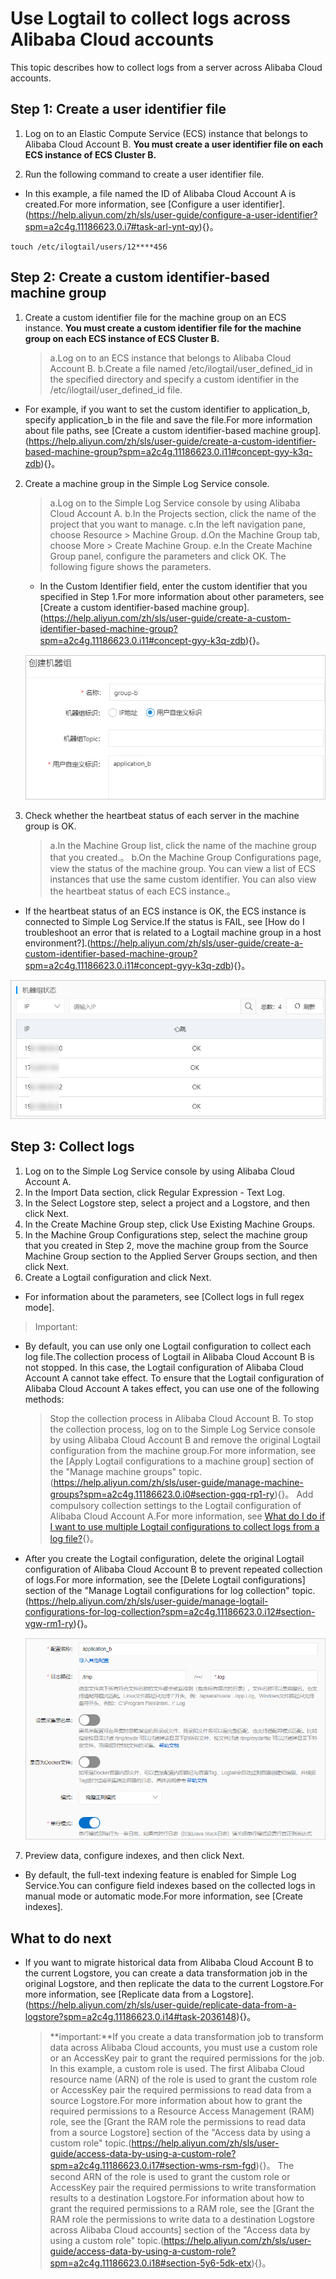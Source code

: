 # Use Logtail to collect logs across Alibaba Cloud accounts

This topic describes how to collect logs from a server across Alibaba Cloud accounts.

## Step 1: Create a user identifier file

1. Log on to an Elastic Compute Service (ECS) instance that belongs to Alibaba Cloud Account B.
   **You must create a user identifier file on each ECS instance of ECS Cluster B.**

2. Run the following command to create a user identifier file.

- In this example, a file named the ID of Alibaba Cloud Account A is created.For more information, see [Configure a user identifier].(https://help.aliyun.com/zh/sls/user-guide/configure-a-user-identifier?spm=a2c4g.11186623.0.i7#task-arl-ynt-qy){}。

```
touch /etc/ilogtail/users/12****456
```

## Step 2: Create a custom identifier-based machine group

1. Create a custom identifier file for the machine group on an ECS instance.
   **You must create a custom identifier file for the machine group on each ECS instance of ECS Cluster B.**
   > a.Log on to an ECS instance that belongs to Alibaba Cloud Account B.
   > b.Create a file named /etc/ilogtail/user_defined_id in the specified directory and specify a custom identifier in the /etc/ilogtail/user_defined_id file.

- For example, if you want to set the custom identifier to application_b, specify application_b in the file and save the file.For more information about file paths, see [Create a custom identifier-based machine group].(https://help.aliyun.com/zh/sls/user-guide/create-a-custom-identifier-based-machine-group?spm=a2c4g.11186623.0.i11#concept-gyy-k3q-zdb){}。

2. Create a machine group in the Simple Log Service console.

   > a.Log on to the Simple Log Service console by using Alibaba Cloud Account A.
   > b.In the Projects section, click the name of the project that you want to manage.
   > c.In the left navigation pane, choose Resource > Machine Group.
   > d.On the Machine Group tab, choose More > Create Machine Group.
   > e.In the Create Machine Group panel, configure the parameters and click OK. The following figure shows the parameters.

   - In the Custom Identifier field, enter the custom identifier that you specified in Step 1.For more information about other parameters, see [Create a custom identifier-based machine group].(https://help.aliyun.com/zh/sls/user-guide/create-a-custom-identifier-based-machine-group?spm=a2c4g.11186623.0.i11#concept-gyy-k3q-zdb){}。

   ![image.png](./img/Acountlog2.png)

3. Check whether the heartbeat status of each server in the machine group is OK.
   > a.In the Machine Group list, click the name of the machine group that you created.。
   > b.On the Machine Group Configurations page, view the status of the machine group. You can view a list of ECS instances that use the same custom identifier. You can also view the heartbeat status of each ECS instance.。

- If the heartbeat status of an ECS instance is OK, the ECS instance is connected to Simple Log Service.If the status is FAIL, see [How do I troubleshoot an error that is related to a Logtail machine group in a host environment?].(https://help.aliyun.com/zh/sls/user-guide/create-a-custom-identifier-based-machine-group?spm=a2c4g.11186623.0.i11#concept-gyy-k3q-zdb){}。

![image.png](./img/Acountlog3.png)

## Step 3: Collect logs

1. Log on to the Simple Log Service console by using Alibaba Cloud Account A.
2. In the Import Data section, click Regular Expression - Text Log.
3. In the Select Logstore step, select a project and a Logstore, and then click Next.
4. In the Create Machine Group step, click Use Existing Machine Groups.
5. In the Machine Group Configurations step, select the machine group that you created in Step 2, move the machine group from the Source Machine Group section to the Applied Server Groups section, and then click Next.
6. Create a Logtail configuration and click Next.

- For information about the parameters, see [Collect logs in full regex mode].

> Important:

- By default, you can use only one Logtail configuration to collect each log file.The collection process of Logtail in Alibaba Cloud Account B is not stopped. In this case, the Logtail configuration of Alibaba Cloud Account A cannot take effect. To ensure that the Logtail configuration of Alibaba Cloud Account A takes effect, you can use one of the following methods:
  > Stop the collection process in Alibaba Cloud Account B. To stop the collection process, log on to the Simple Log Service console by using Alibaba Cloud Account B and remove the original Logtail configuration from the machine group.For more information, see the [Apply Logtail configurations to a machine group] section of the "Manage machine groups" topic.(https://help.aliyun.com/zh/sls/user-guide/manage-machine-groups?spm=a2c4g.11186623.0.i0#section-gqq-rp1-ry){}。
  > Add compulsory collection settings to the Logtail configuration of Alibaba Cloud Account A.For more information, see [What do I do if I want to use multiple Logtail configurations to collect logs from a log file?](https://help.aliyun.com/zh/sls/user-guide/what-do-i-do-if-i-want-to-use-multiple-logtail-configurations-to-collect-logs-from-a-log-file?spm=a2c4g.11186623.0.i11#concept-2180900){}。
- After you create the Logtail configuration, delete the original Logtail configuration of Alibaba Cloud Account B to prevent repeated collection of logs.For more information, see the [Delete Logtail configurations] section of the "Manage Logtail configurations for log collection" topic.(https://help.aliyun.com/zh/sls/user-guide/manage-logtail-configurations-for-log-collection?spm=a2c4g.11186623.0.i12#section-vgw-rm1-ry){}。

  ![image.png](./img/Acountlog4.png)

7. Preview data, configure indexes, and then click Next.

- By default, the full-text indexing feature is enabled for Simple Log Service.You can configure field indexes based on the collected logs in manual mode or automatic mode.For more information, see [Create indexes].

## What to do next

- If you want to migrate historical data from Alibaba Cloud Account B to the current Logstore, you can create a data transformation job in the original Logstore, and then replicate the data to the current Logstore.For more information, see [Replicate data from a Logstore].(https://help.aliyun.com/zh/sls/user-guide/replicate-data-from-a-logstore?spm=a2c4g.11186623.0.i14#task-2036148){}。
  > **important:**If you create a data transformation job to transform data across Alibaba Cloud accounts, you must use a custom role or an AccessKey pair to grant the required permissions for the job. In this example, a custom role is used.
  > The first Alibaba Cloud resource name (ARN) of the role is used to grant the custom role or AccessKey pair the required permissions to read data from a source Logstore.For more information about how to grant the required permissions to a Resource Access Management (RAM) role, see the [Grant the RAM role the permissions to read data from a source Logstore] section of the "Access data by using a custom role" topic.(https://help.aliyun.com/zh/sls/user-guide/access-data-by-using-a-custom-role?spm=a2c4g.11186623.0.i17#section-wms-rsm-fgd){}。
  > The second ARN of the role is used to grant the custom role or AccessKey pair the required permissions to write transformation results to a destination Logstore.For information about how to grant the required permissions to a RAM role, see the [Grant the RAM role the permissions to write data to a destination Logstore across Alibaba Cloud accounts] section of the "Access data by using a custom role" topic.(https://help.aliyun.com/zh/sls/user-guide/access-data-by-using-a-custom-role?spm=a2c4g.11186623.0.i18#section-5y6-5dk-etx){}。
